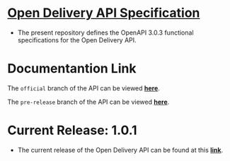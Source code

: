 # [Open Delivery API Specification](https://abrasel-nacional.github.io/docs/)

* The present repository defines the OpenAPI 3.0.3 functional specifications for the Open Delivery API.

# Documentantion Link

The `official` branch of the API can be viewed __[here](https://abrasel-nacional.github.io/docs/)__.

The `pre-release` branch of the API can be viewed __[here](https://abrasel-nacional.github.io/docs/beta)__.

# Current Release: 1.0.1

* The current release of the Open Delivery API can be found at this __[link](https://github.com/Abrasel-Nacional/docs/releases/tag/v1.0.0)__.

